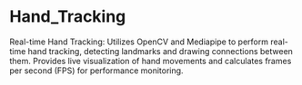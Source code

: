 # Hand_Tracking
Real-time Hand Tracking: Utilizes OpenCV and Mediapipe to perform real-time hand tracking, detecting landmarks and drawing connections between them. Provides live visualization of hand movements and calculates frames per second (FPS) for performance monitoring.
